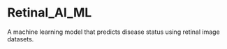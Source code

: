 # Retinal_AI_ML
A machine learning model that predicts disease status using retinal image datasets.
